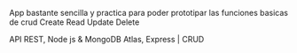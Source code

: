 App bastante sencilla y practica para poder prototipar las funciones basicas de
crud Create Read Update Delete

API REST, Node js & MongoDB Atlas, Express | CRUD
